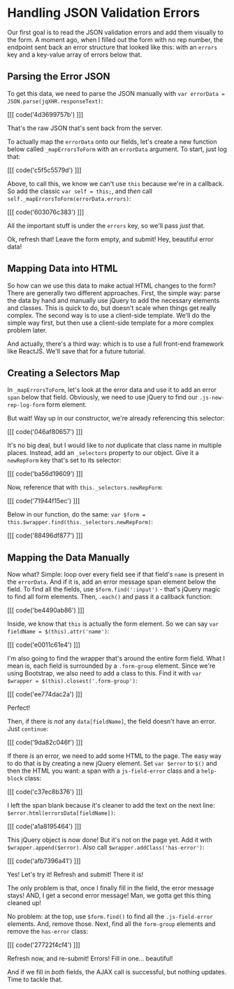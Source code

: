 # Handling JSON Validation Errors

Our first goal is to read the JSON validation errors and add them visually to the
form. A moment ago, when I filled out the form with no rep number, the endpoint sent
back an error structure that looked like this: with an `errors` key and a key-value
array of errors below that.

## Parsing the Error JSON

To get this data, we need to parse the JSON manually with
`var errorData = JSON.parse(jqXHR.responseText)`:

[[[ code('4d3699757b') ]]]

That's the raw JSON that's sent back from the server.

To actually map the `errorData` onto our fields, let's create a new function below
called `_mapErrorsToForm` with an `errorData` argument. To start, just log that:

[[[ code('c5f5c5579d') ]]]

Above, to call this, we know we can't use `this` because we're in a callback. So
add the classic `var self = this;`, and *then* call `self._mapErrorsToForm(errorData.errors)`:

[[[ code('603076c383') ]]]

All the important stuff is under the `errors` key, so we'll pass *just* that.

Ok, refresh that! Leave the form empty, and submit! Hey, beautiful error data!

## Mapping Data into HTML

So how can we use this data to make actual HTML changes to the form? There are generally
two different approaches. First, the simple way: parse the data by hand and manually
use jQuery to add the necessary elements and classes. This is quick to do, but doesn't
scale when things get really complex. The second way is to use a client-side template.
We'll do the simple way first, but then use a client-side template for a more complex
problem later.

And actually, there's a third way: which is to use a full front-end framework like
ReactJS. We'll save that for a future tutorial.

## Creating a Selectors Map

In `_mapErrorsToForm`, let's look at the error data and use it to add an error `span`
below that field. Obviously, we need to use jQuery to find our `.js-new-rep-log-form`
form element.

But wait! Way up in our constructor, we're already referencing this selector:

[[[ code('046af80657') ]]]

It's no big deal, but I would like to *not* duplicate that class name in multiple places.
Instead, add an `_selectors` property to our object. Give it a `newRepForm` key that's
set to its selector:

[[[ code('ba56d19609') ]]]

Now, reference that with `this._selectors.newRepForm`:

[[[ code('71944f15ec') ]]]

Below in our function, do the same: `var $form = this.$wrapper.find(this._selectors.newRepForm)`:

[[[ code('88496df877') ]]]

## Mapping the Data Manually

Now what? Simple: loop over every field see if that field's `name` is present in
the `errorData`. And if it is, add an error message span element below the field.
To find all the fields, use `$form.find(':input')` - that's jQuery magic to find
all form elements. Then, `.each()` and pass it a callback function:

[[[ code('be4490ab86') ]]]

Inside, we know that `this` is actually the form element. So we can say
`var fieldName = $(this).attr('name')`:

[[[ code('e0011c61e4') ]]]

I'm also going to find the wrapper that's around the entire form field. What I mean
is, each field is surrounded by a `.form-group` element. Since we're using Bootstrap,
we also need to add a class to this. Find it with `var $wrapper = $(this).closest('.form-group')`:

[[[ code('ee774dac2a') ]]]

Perfect!

Then, if there is *not* any `data[fieldName]`, the field doesn't have an error.
Just `continue`:

[[[ code('9da82c046f') ]]]

If there *is* an error, we need to add some HTML to the page. The easy way to do
that is by creating a new jQuery element. Set `var $error` to `$()` and then the
HTML you want: a span with a `js-field-error` class and a `help-block` class:

[[[ code('c37ec8b376') ]]]

I left the span blank because it's cleaner to add the text on the next line:
`$error.html(errorsData[fieldName])`:

[[[ code('a1a8195464') ]]]

This jQuery object is now done! But it's not on the page yet. Add it with
`$wrapper.append($error)`. Also call `$wrapper.addClass('has-error')`:

[[[ code('afb7396a41') ]]]

Yes! Let's try it! Refresh and submit! There it is!

The only problem is that, once I finally fill in the field, the error message stays!
AND, I get a second error message! Man, we gotta get this thing cleaned up!

No problem: at the top, use `$form.find()` to find all the `.js-field-error` elements.
And, remove those. Next, find all the `form-group` elements and remove the `has-error`
class:

[[[ code('27722f4cf4') ]]]

Refresh now, and re-submit! Errors! Fill in one... beautiful!

And if we fill in *both* fields, the AJAX call is successful, but nothing updates.
Time to tackle that.
